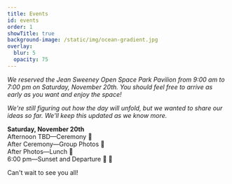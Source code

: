 ```yaml
---
title: Events
id: events
order: 1
showTitle: true
background-image: /static/img/ocean-gradient.jpg
overlay:
  blur: 5
  opacity: 75
---
```

*We reserved the Jean Sweeney Open Space Park Pavilion from 9:00 am to 7:00 pm on Saturday, November 20th. You should feel free to arrive as early as you want and enjoy the space!*

*We're still figuring out how the day will unfold, but we wanted to share our ideas so far. We'll keep this updated as we know more.*

**Saturday, November 20th**\
Afternoon TBD—Ceremony 💍\
After Ceremony—Group Photos 📸\
After Photos—Lunch 🥪\
6:00 pm—Sunset and Departure 🌅  👋

Can't wait to see you all!